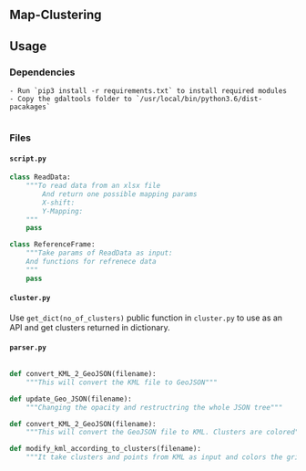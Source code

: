 ## Map-Clustering

## Usage

### Dependencies
	- Run `pip3 install -r requirements.txt` to install required modules
	- Copy the gdaltools folder to `/usr/local/bin/python3.6/dist-pacakages`

```console
```

### Files

#### `script.py`

```python
class ReadData:
	"""To read data from an xlsx file
		And return one possible mapping params
		X-shift:
		Y-Mapping:
	"""
	pass

class ReferenceFrame:
	"""Take params of ReadData as input:
	And functions for refrenece data
	"""
	pass

```

#### `cluster.py`

Use `get_dict(no_of_clusters)` public function in `cluster.py` to use as an API and get clusters returned in dictionary.

#### `parser.py`

```python

def convert_KML_2_GeoJSON(filename):
	"""This will convert the KML file to GeoJSON"""

def update_Geo_JSON(filename):
	"""Changing the opacity and restructring the whole JSON tree"""

def convert_KML_2_GeoJSON(filename):
	"""This will convert the GeoJSON file to KML. Clusters are colored"""

def modify_kml_according_to_clusters(filename):
	"""It take clusters and points from KML as input and colors the grid accordingly """
```

